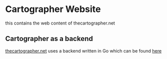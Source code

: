 # Cartographer Website
this contains the web content of thecartographer.net

## Cartographer as a backend
[thecartographer.net](http://thecartographer.net) uses a backend written in Go which can be found [here](https://github.com/ngrande/cartographer)
